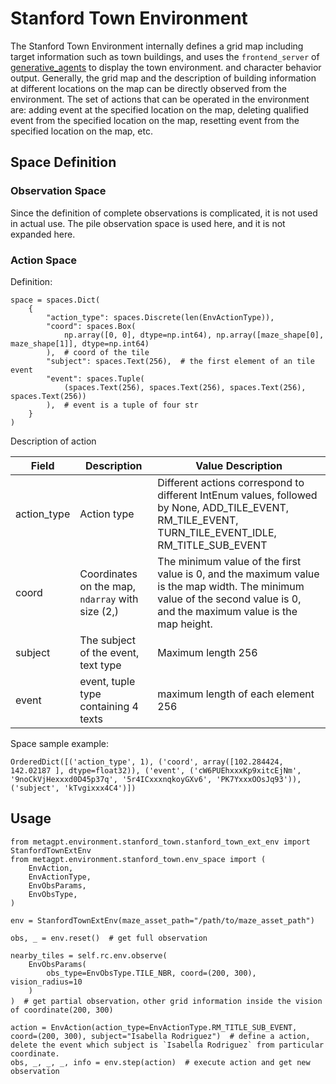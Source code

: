 # Stanford Town Environment

The Stanford Town Environment internally defines a grid map including target information such as town buildings, and uses the `frontend_server` of [generative_agents](https://github.com/joonspk-research/generative_agents) to display the town environment. and character behavior output. Generally, the grid map and the description of building information at different locations on the map can be directly observed from the environment. The set of actions that can be operated in the environment are: adding event at the specified location on the map, deleting qualified event from the specified location on the map, resetting event from the specified location on the map, etc.

## Space Definition

### Observation Space

Since the definition of complete observations is complicated, it is not used in actual use. The pile observation space is used here, and it is not expanded here.

### Action Space

Definition:

```
space = spaces.Dict(
    {
        "action_type": spaces.Discrete(len(EnvActionType)),
        "coord": spaces.Box(
            np.array([0, 0], dtype=np.int64), np.array([maze_shape[0], maze_shape[1]], dtype=np.int64)
        ),  # coord of the tile
        "subject": spaces.Text(256),  # the first element of an tile event
        "event": spaces.Tuple(
            (spaces.Text(256), spaces.Text(256), spaces.Text(256), spaces.Text(256))
        ),  # event is a tuple of four str
    }
)
```

Description of action

| Field       | Description                                      | Value Description                                                                                                                                                       |
| ----------- | ------------------------------------------------ | ----------------------------------------------------------------------------------------------------------------------------------------------------------------------- |
| action_type | Action type                                      | Different actions correspond to different IntEnum values, followed by None, ADD_TILE_EVENT, RM_TILE_EVENT, TURN_TILE_EVENT_IDLE, RM_TITLE_SUB_EVENT                     |
| coord       | Coordinates on the map, `ndarray` with size (2,) | The minimum value of the first value is 0, and the maximum value is the map width. The minimum value of the second value is 0, and the maximum value is the map height. |
| subject     | The subject of the event, text type              | Maximum length 256                                                                                                                                                      |
| event       | event, tuple type containing 4 texts             | maximum length of each element 256                                                                                                                                      |

Space sample example:

```
OrderedDict([('action_type', 1), ('coord', array([102.284424, 142.02187 ], dtype=float32)), ('event', ('cW6PUEhxxxKp9xitcEjNm', '9noCkVjHexxxd0D45p37q', '5r4ICxxxnqkoyGXv6', 'PK7YxxxOOsJq93')), ('subject', 'kTvgixxx4C4')])
```

## Usage

```
from metagpt.environment.stanford_town.stanford_town_ext_env import StanfordTownExtEnv
from metagpt.environment.stanford_town.env_space import (
    EnvAction,
    EnvActionType,
    EnvObsParams,
    EnvObsType,
)

env = StanfordTownExtEnv(maze_asset_path="/path/to/maze_asset_path")

obs, _ = env.reset()  # get full observation

nearby_tiles = self.rc.env.observe(
    EnvObsParams(
        obs_type=EnvObsType.TILE_NBR, coord=(200, 300), vision_radius=10
    )
)  # get partial observation，other grid information inside the vision of coordinate(200, 300)

action = EnvAction(action_type=EnvActionType.RM_TITLE_SUB_EVENT, coord=(200, 300), subject="Isabella Rodriguez")  # define a action, delete the event which subject is `Isabella Rodriguez` from particular coordinate.
obs, _, _, _, info = env.step(action)  # execute action and get new observation
```
